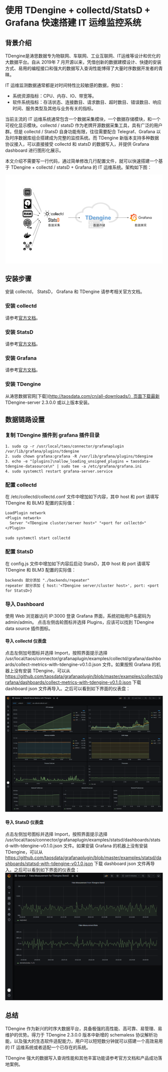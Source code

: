 # 使用 TDengine + collectd/StatsD + Grafana 快速搭建 IT 运维监控系统

## 背景介绍
TDengine是涛思数据专为物联网、车联网、工业互联网、IT运维等设计和优化的大数据平台。自从 2019年 7 月开源以来，凭借创新的数据建模设计、快捷的安装方式、易用的编程接口和强大的数据写入查询性能博得了大量时序数据开发者的青睐。

IT 运维监测数据通常都是对时间特性比较敏感的数据，例如：
- 系统资源指标：CPU、内存、IO、带宽等。
- 软件系统指标：存活状态、连接数目、请求数目、超时数目、错误数目、响应时间、服务类型及其他与业务有关的指标。

当前主流的 IT 运维系统通常包含一个数据采集模块，一个数据存储模块，和一个可视化显示模块。collectd / statsD 作为老牌开源数据采集工具，具有广泛的用户群。但是 collectd / StatsD 自身功能有限，往往需要配合 Telegraf、Grafana 以及时序数据库组合搭建成为完整的监控系统。而 TDengine 新版本支持多种数据协议接入，可以直接接受 collectd 和 statsD 的数据写入，并提供 Grafana dashboard 进行图形化展示。

本文介绍不需要写一行代码，通过简单修改几行配置文件，就可以快速搭建一个基于 TDengine + collectd / statsD + Grafana 的 IT 运维系统。架构如下图：

![IT-DevOps-Solutions-Collectd-StatsD.png](../../images/IT-DevOps-Solutions-Collectd-StatsD.png)

## 安装步骤
安装 collectd， StatsD， Grafana 和 TDengine 请参考相关官方文档。

### 安装 collectd
请参考[官方文档](https://collectd.org/documentation.shtml)。

### 安装 StatsD
请参考[官方文档](https://github.com/statsd/statsd)。

### 安装 Grafana
请参考[官方文档](https://grafana.com/grafana/download)。

### 安装 TDengine
从涛思数据官网[下载](http://taosdata.com/cn/all-downloads/）页面下载最新 TDengine-server 2.3.0.0 或以上版本安装。

## 数据链路设置
### 复制 TDengine 插件到 grafana 插件目录
```
1. sudo cp -r /usr/local/taos/connector/grafanaplugin /var/lib/grafana/plugins/tdengine
2. sudo chown grafana:grafana -R /var/lib/grafana/plugins/tdengine
3. echo -e "[plugins]\nallow_loading_unsigned_plugins = taosdata-tdengine-datasource\n" | sudo tee -a /etc/grafana/grafana.ini
4. sudo systemctl restart grafana-server.service
```

### 配置 collectd
在 /etc/collectd/collectd.conf 文件中增加如下内容，其中 host 和 port 请填写 TDengine 和 BLM3 配置的实际值：
```
LoadPlugin network
<Plugin network>
  Server "<TDengine cluster/server host>" "<port for collectd>"
</Plugin>

sudo systemctl start collectd
```

### 配置 StatsD
在 config.js 文件中增加如下内容后启动 StatsD，其中 host 和 port 请填写 TDengine 和 BLM3 配置的实际值：
```
backends 部分添加 "./backends/repeater"
repeater 部分添加 { host:'<TDengine server/cluster host>', port: <port for StatsD>}
```

### 导入 Dashboard

使用 Web 浏览器访问 IP:3000 登录 Grafana 界面，系统初始用户名密码为 admin/admin。
点击左侧齿轮图标并选择 Plugins，应该可以找到 TDengine data source 插件图标。

#### 导入 collectd 仪表盘

点击左侧加号图标并选择 Import，按照界面提示选择 /usr/local/taos/connector/grafanaplugin/examples/collectd/grafana/dashboards/collect-metrics-with-tdengine-v0.1.0.json 文件。如果按照 Grafana 的机器上没有安装 TDengine，可以从 https://github.com/taosdata/grafanaplugin/blob/master/examples/collectd/grafana/dashboards/collect-metrics-with-tdengine-v0.1.0.json 下载 dashboard json 文件再导入。之后可以看到如下界面的仪表盘：

![IT-DevOps-Solutions-collectd-dashboard.png](../../images/IT-DevOps-Solutions-collectd-dashboard.png)

#### 导入 StatsD 仪表盘

点击左侧加号图标并选择 Import，按照界面提示选择 /usr/local/taos/connector/grafanaplugin/examples/statsd/dashboards/statsd-with-tdengine-v0.1.0.json 文件。如果安装 Grafana 的机器上没有安装 TDengine，可以从 https://github.com/taosdata/grafanaplugin/blob/master/examples/statsd/dashboards/statsd-with-tdengine-v0.1.0.json 下载 dashboard json 文件再导入。之后可以看到如下界面的仪表盘：
![IT-DevOps-Solutions-statsd-dashboard.png](../../images/IT-DevOps-Solutions-statsd-dashboard.png)

## 总结
TDengine 作为新兴的时序大数据平台，具备极强的高性能、高可靠、易管理、易维护的优势。得力于 TDengine 2.3.0.0 版本中新增的 schemaless 协议解析功能，以及强大的生态软件适配能力，用户可以短短数分钟就可以搭建一个高效易用的 IT 运维系统或者适配一个已存在的系统。

TDengine 强大的数据写入查询性能和其他丰富功能请参考官方文档和产品成功落地案例。
